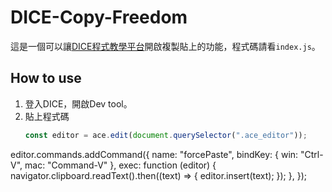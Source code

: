 # DICE-Copy-Freedom
這是一個可以讓[DICE程式教學平台](http://dice.18dice.tw/diceweb/)開啟複製貼上的功能，程式碼請看`index.js`。

## How to use
1. 登入DICE，開啟Dev tool。
2. 貼上程式碼
   ```js
   const editor = ace.edit(document.querySelector(".ace_editor"));
editor.commands.addCommand({
  name: "forcePaste",
  bindKey: { win: "Ctrl-V", mac: "Command-V" },
  exec: function (editor) {
    navigator.clipboard.readText().then((text) => {
      editor.insert(text);
    });
  },
});
   ```
